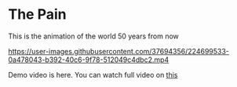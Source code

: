 # The Pain
 This is the animation of the world 50 years from now



https://user-images.githubusercontent.com/37694356/224699533-0a478043-b392-40c6-9f78-512049c4dbc2.mp4

Demo video is here. You can watch full video on [this](https://www.youtube.com/watch?v=maT7Ph8gAeY)
